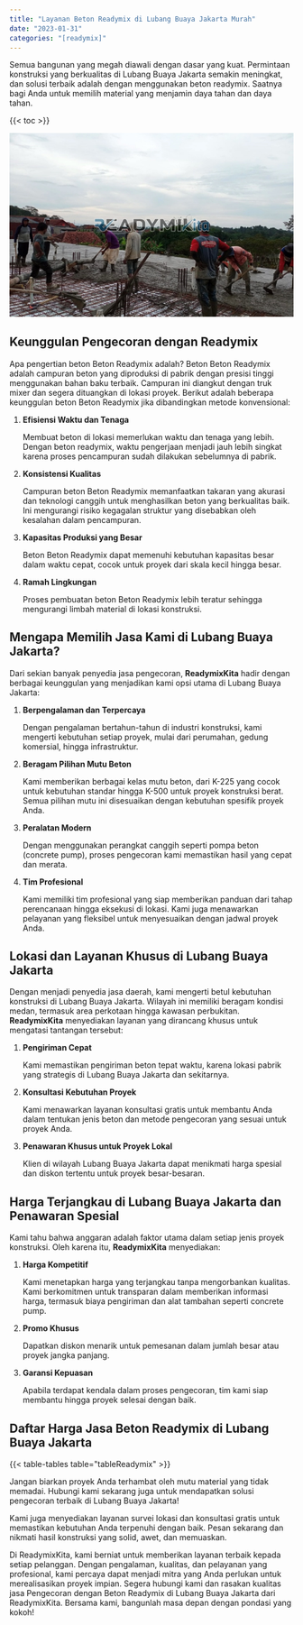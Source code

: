 ```yaml
---
title: "Layanan Beton Readymix di Lubang Buaya Jakarta Murah"
date: "2023-01-31"
categories: "[readymix]"
---
```


Semua bangunan yang megah diawali dengan dasar yang kuat. Permintaan konstruksi yang berkualitas di Lubang Buaya Jakarta semakin meningkat, dan solusi terbaik adalah dengan menggunakan beton readymix. Saatnya bagi Anda untuk memilih material yang menjamin daya tahan dan daya tahan.

{{< toc >}}

![Layanan Beton Readymix di Lubang Buaya Jakarta Murah](/images/readymix/cor-readymix-06.jpg)

## Keunggulan Pengecoran dengan Readymix

Apa pengertian beton Beton Readymix adalah? Beton Beton Readymix adalah campuran beton yang diproduksi di pabrik dengan presisi tinggi menggunakan bahan baku terbaik. Campuran ini diangkut dengan truk mixer dan segera dituangkan di lokasi proyek. Berikut adalah beberapa keunggulan beton Beton Readymix jika dibandingkan metode konvensional:

1. **Efisiensi Waktu dan Tenaga**

   Membuat beton di lokasi memerlukan waktu dan tenaga yang lebih. Dengan beton readymix, waktu pengerjaan menjadi jauh lebih singkat karena proses pencampuran sudah dilakukan sebelumnya di pabrik.

2. **Konsistensi Kualitas**

   Campuran beton Beton Readymix memanfaatkan takaran yang akurasi dan teknologi canggih untuk menghasilkan beton yang berkualitas baik. Ini mengurangi risiko kegagalan struktur yang disebabkan oleh kesalahan dalam pencampuran.

3. **Kapasitas Produksi yang Besar**

   Beton Beton Readymix dapat memenuhi kebutuhan kapasitas besar dalam waktu cepat, cocok untuk proyek dari skala kecil hingga besar.

4. **Ramah Lingkungan**

   Proses pembuatan beton Beton Readymix lebih teratur sehingga mengurangi limbah material di lokasi konstruksi.

## Mengapa Memilih Jasa Kami di Lubang Buaya Jakarta?

Dari sekian banyak penyedia jasa pengecoran, **ReadymixKita** hadir dengan berbagai keunggulan yang menjadikan kami opsi utama di Lubang Buaya Jakarta:

1. **Berpengalaman dan Terpercaya**

   Dengan pengalaman bertahun-tahun di industri konstruksi, kami mengerti kebutuhan setiap proyek, mulai dari perumahan, gedung komersial, hingga infrastruktur.

2. **Beragam Pilihan Mutu Beton**

   Kami memberikan berbagai kelas mutu beton, dari K-225 yang cocok untuk kebutuhan standar hingga K-500 untuk proyek konstruksi berat. Semua pilihan mutu ini disesuaikan dengan kebutuhan spesifik proyek Anda.

3. **Peralatan Modern**

   Dengan menggunakan perangkat canggih seperti pompa beton (concrete pump), proses pengecoran kami memastikan hasil yang cepat dan merata.

4. **Tim Profesional**

   Kami memiliki tim profesional yang siap memberikan panduan dari tahap perencanaan hingga eksekusi di lokasi. Kami juga menawarkan pelayanan yang fleksibel untuk menyesuaikan dengan jadwal proyek Anda.

## Lokasi dan Layanan Khusus di Lubang Buaya Jakarta

Dengan menjadi penyedia jasa daerah, kami mengerti betul kebutuhan konstruksi di Lubang Buaya Jakarta. Wilayah ini memiliki beragam kondisi medan, termasuk area perkotaan hingga kawasan perbukitan. **ReadymixKita** menyediakan layanan yang dirancang khusus untuk mengatasi tantangan tersebut:

1. **Pengiriman Cepat**

   Kami memastikan pengiriman beton tepat waktu, karena lokasi pabrik yang strategis di Lubang Buaya Jakarta dan sekitarnya.

2. **Konsultasi Kebutuhan Proyek**

   Kami menawarkan layanan konsultasi gratis untuk membantu Anda dalam tentukan jenis beton dan metode pengecoran yang sesuai untuk proyek Anda.

3. **Penawaran Khusus untuk Proyek Lokal**

   Klien di wilayah Lubang Buaya Jakarta dapat menikmati harga spesial dan diskon tertentu untuk proyek besar-besaran.

## Harga Terjangkau di Lubang Buaya Jakarta dan Penawaran Spesial

Kami tahu bahwa anggaran adalah faktor utama dalam setiap jenis proyek konstruksi. Oleh karena itu, **ReadymixKita** menyediakan:

1. **Harga Kompetitif**

   Kami menetapkan harga yang terjangkau tanpa mengorbankan kualitas. Kami berkomitmen untuk transparan dalam memberikan informasi harga, termasuk biaya pengiriman dan alat tambahan seperti concrete pump.

2. **Promo Khusus**

   Dapatkan diskon menarik untuk pemesanan dalam jumlah besar atau proyek jangka panjang.

3. **Garansi Kepuasan**

   Apabila terdapat kendala dalam proses pengecoran, tim kami siap membantu hingga proyek selesai dengan baik.

## Daftar Harga Jasa Beton Readymix di Lubang Buaya Jakarta

{{< table-tables table="tableReadymix" >}}

Jangan biarkan proyek Anda terhambat oleh mutu material yang tidak memadai. Hubungi kami sekarang juga untuk mendapatkan solusi pengecoran terbaik di Lubang Buaya Jakarta!

Kami juga menyediakan layanan survei lokasi dan konsultasi gratis untuk memastikan kebutuhan Anda terpenuhi dengan baik. Pesan sekarang dan nikmati hasil konstruksi yang solid, awet, dan memuaskan.

Di ReadymixKita, kami berniat untuk memberikan layanan terbaik kepada setiap pelanggan. Dengan pengalaman, kualitas, dan pelayanan yang profesional, kami percaya dapat menjadi mitra yang Anda perlukan untuk merealisasikan proyek impian. Segera hubungi kami dan rasakan kualitas jasa Pengecoran dengan Beton Readymix di Lubang Buaya Jakarta dari ReadymixKita. Bersama kami, bangunlah masa depan dengan pondasi yang kokoh!